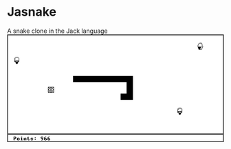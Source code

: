 # Jasnake
 A snake clone in the Jack language
![alt text](https://github.com/roxacarv/Jasnake/blob/main/images/jasnake_preview.jpg?raw=true)
